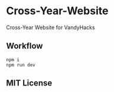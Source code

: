 # Cross-Year-Website

Cross-Year Website for VandyHacks

## Workflow
```
npm i
npm run dev
```

## MIT License